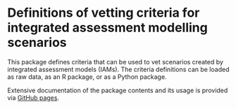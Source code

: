 # Definitions of vetting criteria for integrated assessment modelling scenarios

This package defines criteria that can be used to vet scenarios created by integrated assessment models (IAMs). The criteria definitions can be loaded as raw data, as an R package, or as a Python package.

Extensive documentation of the package contents and its usage is provided via [GitHub pages](https://philippverpoort.github.io/scenario-vetting-criteria/).
